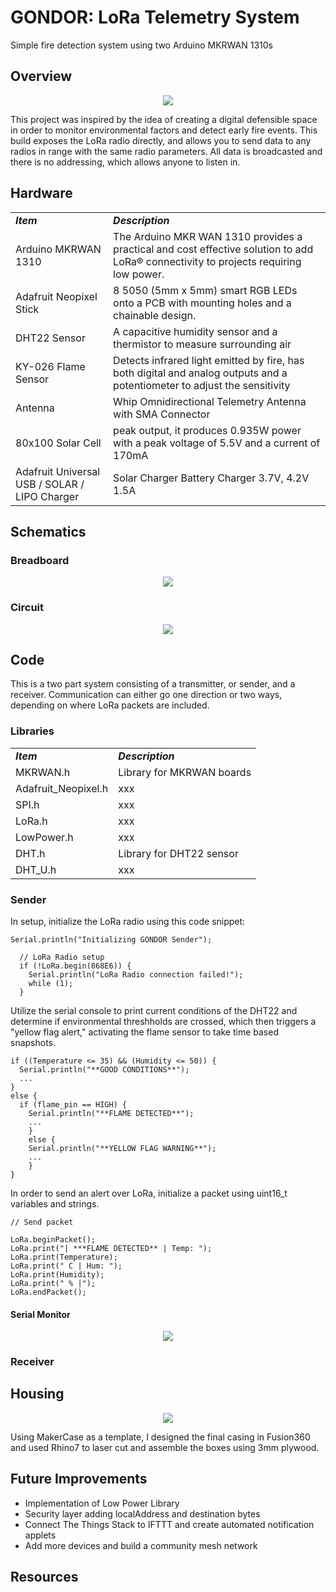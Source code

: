# GONDOR: LoRa Telemetry System
Simple fire detection system using two Arduino MKRWAN 1310s

## Overview
<p align="center">
  <img src="/assets/images/defensibleSpace.PNG">
</p>

This project was inspired by the idea of creating a digital defensible space in order to monitor environmental factors and detect early fire events. This build exposes the LoRa radio directly, and allows you to send data to any radios in range with the same radio parameters. All data is broadcasted and there is no addressing, which allows anyone to listen in.

## Hardware 

|     |     |  
| --- | --- | 
| _***Item***_ | _***Description***_ | 
| Arduino MKRWAN 1310 | The Arduino MKR WAN 1310 provides a practical and cost effective solution to add LoRa® connectivity to projects requiring low power.  | 
| Adafruit Neopixel Stick |  8 5050 (5mm x 5mm) smart RGB LEDs onto a PCB with mounting holes and a chainable design. | 
| DHT22 Sensor | A capacitive humidity sensor and a thermistor to measure surrounding air |
| KY-026 Flame Sensor |  Detects infrared light emitted by fire, has both digital and analog outputs and a potentiometer to adjust the sensitivity |
| Antenna | Whip Omnidirectional Telemetry Antenna with SMA Connector |
| 80x100 Solar Cell | peak output, it produces 0.935W power with a peak voltage of 5.5V and a current of 170mA |
| Adafruit Universal USB / SOLAR / LIPO Charger | Solar Charger Battery Charger 3.7V, 4.2V 1.5A |

## Schematics
### Breadboard 
<p align="center">
  <img src="/assets/fritzing/Fritzing_LoRaSender.PNG">
</p>

### Circuit 

<p align="center">
  <img src="/assets/fritzing/schematicFritzing.PNG">
</p>

## Code
This is a two part system consisting of a transmitter, or sender, and a receiver. Communication can either go one direction or two ways, depending on where LoRa packets are included. 
### Libraries
|     |     |  
| --- | --- | 
| _***Item***_ | _***Description***_ | 
| MKRWAN.h | Library for MKRWAN boards  | 
| Adafruit_Neopixel.h | xxx | 
| SPI.h | xxx |
| LoRa.h |  xxx |
| LowPower.h | xxx |
| DHT.h | Library for DHT22 sensor |
| DHT_U.h | xxx |

### Sender
In setup, initialize the LoRa radio using this code snippet:
```
Serial.println("Initializing GONDOR Sender");

  // LoRa Radio setup
  if (!LoRa.begin(868E6)) {
    Serial.println("LoRa Radio connection failed!");
    while (1);
  }
  ```
Utilize the serial console to print current conditions of the DHT22 and determine if environmental threshholds are crossed, which then triggers a "yellow flag alert," activating the flame sensor to take time based snapshots.

```
if ((Temperature <= 35) && (Humidity <= 50)) {
  Serial.println("**GOOD CONDITIONS**");
  ...
}
else {
  if (flame_pin == HIGH) {
    Serial.println("**FLAME DETECTED**");
    ...
    }
    else {
    Serial.println("**YELLOW FLAG WARNING**");
    ...
    }
}
```
In order to send an alert over LoRa, initialize a packet using uint16_t variables and strings.

```
// Send packet

LoRa.beginPacket();
LoRa.print("| ***FLAME DETECTED** | Temp: ");
LoRa.print(Temperature);
LoRa.print(" C | Hum: ");
LoRa.print(Humidity);
LoRa.print(" % |");
LoRa.endPacket();
```
#### Serial Monitor
<p align="center">
  <img src="/assets/images/Sender_Console.PNG">
</p>

### Receiver

## Housing
<p align="center">
  <img src="/assets/images/fusion360_boxEnclosure.PNG">
</p>
Using MakerCase as a template, I designed the final casing in Fusion360 and used Rhino7 to laser cut and assemble the boxes using 3mm plywood.


## Future Improvements

- Implementation of Low Power Library 
- Security layer adding localAddress and destination bytes
- Connect The Things Stack to IFTTT and create automated notification applets 
- Add more devices and build a community mesh network

## Resources
